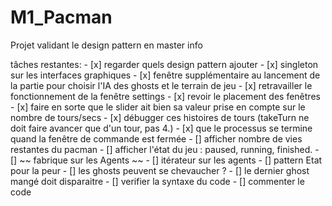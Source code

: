# M1_Pacman
Projet validant le design pattern en master info

tâches restantes:
    - [x] regarder quels design pattern ajouter
    - [x] singleton sur les interfaces graphiques
    - [x] fenêtre supplémentaire au lancement de la partie pour choisir l'IA des ghosts et le terrain de jeu
    - [x] retravailler le fonctionnement de la fenêtre settings
    - [x] revoir le placement des fenêtres
    - [x] faire en sorte que le slider ait bien sa valeur prise en compte sur le nombre de tours/secs
    - [x] débugger ces histoires de tours (takeTurn ne doit faire avancer que d'un tour, pas 4.)
    - [x] que le processus se termine quand la fenêtre de commande est fermée
    - [] afficher nombre de vies restantes du pacman
    - [] afficher l'état du jeu : paused, running, finished.
    - [] ~~ fabrique sur les Agents ~~
    - [] itérateur sur les agents
    - [] pattern Etat pour la peur
    - [] les ghosts peuvent se chevaucher ?
    - [] le dernier ghost mangé doit disparaitre
    - [] verifier la syntaxe du code
    - [] commenter le code
